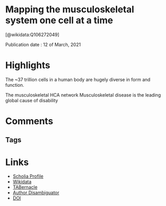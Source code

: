 
Mapping the musculoskeletal system one cell at a time
=====================================================
  
  [@wikidata:Q106272049]  
  
Publication date : 12 of March, 2021  

# Highlights

The ~37 trillion cells in a human body are hugely diverse
in form and function.

The musculoskeletal HCA network
Musculoskeletal disease is the leading global cause of
disability

# Comments

## Tags

# Links
  
 * [Scholia Profile](https://scholia.toolforge.org/work/Q106272049)  
 * [Wikidata](https://www.wikidata.org/wiki/Q106272049)  
 * [TABernacle](https://tabernacle.toolforge.org/?#/tab/manual/Q106272049/P921%3BP4510)  
 * [Author Disambiguator](https://author-disambiguator.toolforge.org/work_item_oauth.php?id=Q106272049&batch_id=&match=1&author_list_id=&doit=Get+author+links+for+work)  
 * [DOI](https://doi.org/10.1038/S41584-021-00600-7)  
